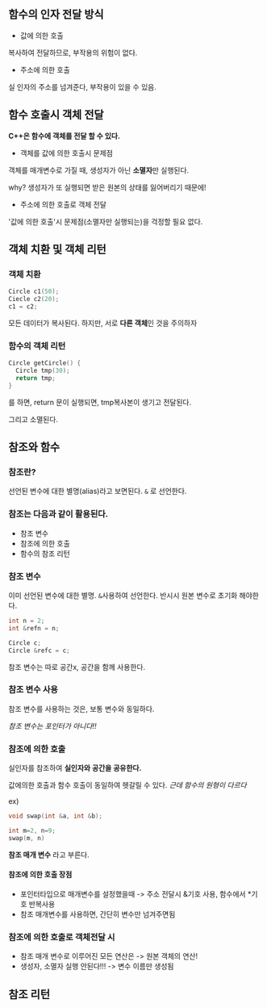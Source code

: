 ## 함수의 인자 전달 방식


+ 값에 의한 호출


복사하여 전달하므로, 부작용의 위험이 없다.


+ 주소에 의한 호출


실 인자의 주소를 넘겨준다, 부작용이 있을 수 있음.


## 함수 호출시 객체 전달


**C++은 함수에 객체를 전달 할 수 있다.**


+ 객체를 값에 의한 호출시 문제점


객체를 매개변수로 가질 때, 생성자가 아닌 **소멸자**만 실행된다.




why? 생성자가 또 실행되면 받은 원본의 상태를 잃어버리기 때문에!


+ 주소에 의한 호출로 객체 전달

'값에 의한 호출'시 문제점(소멸자만 실행되는)을 걱정할 필요 없다.


## 객체 치환 및 객체 리턴


### 객체 치환


```cpp
Circle c1(50);
Ciecle c2(20);
c1 = c2;
```


모든 데이터가 복사된다. 하지만, 서로 **다른 객체**인 것을 주의하자


### 함수의 객체 리턴


```cpp
Circle getCircle() {
  Circle tmp(30);
  return tmp;
}
```


를 하면, return 문이 실행되면, tmp복사본이 생기고 전달된다.


그리고 소멸된다.


## 참조와 함수


### 참조란?


선언된 변수에 대한 별명(alias)라고 보면된다.
`&` 로 선언한다.


### 참조는 다음과 같이 활용된다.


+ 참조 변수
+ 참조에 의한 호출
+ 함수의 참조 리턴


### 참조 변수


이미 선언된 변수에 대한 별명.
`&`사용하여 선언한다. 반시시 원본 변수로 초기화 해야한다.


```cpp
int n = 2;
int &refn = n;

Circle c;
Circle &refc = c;
```


참조 변수는 따로 공간x, 공간을 함께 사용한다.


### 참조 변수 사용


참조 변수를 사용하는 것은, 보통 변수와 동일하다.


_참조 변수는 포인터가 아니다!!_


### 참조에 의한 호출


실인자를 참조하여 **실인자와 공간을 공유한다.**


값에의한 호출과 함수 호출이 동일하여 헷갈릴 수 있다. _근데 함수의 원형이 다르다_


ex)
```cpp
void swap(int &a, int &b);

int m=2, n=9;
swap(m, n)
```


**참조 매개 변수** 라고 부른다.


#### 참조에 의한 호출 장점


+ 포인터타입으로 매개변수를 설정했을때 -> 주소 전달시 &기호 사용, 함수에서 *기호 반복사용
+ 참조 매개변수를 사용하면, 간단히 변수만 넘겨주면됨


### 참조에 의한 호출로 객체전달 시


+ 참조 매개 변수로 이루어진 모든 연산은 -> 원본 객체의 연산!
+ 생성자, 소멸자 실행 안된다!!! -> 변수 이름만 생성됨


## 참조 리턴


